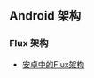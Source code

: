 Android 架构
---

### Flux 架构
* [安卓中的Flux架构](http://www.jcodecraeer.com/a/anzhuokaifa/androidkaifa/2015/0816/3311.html)
